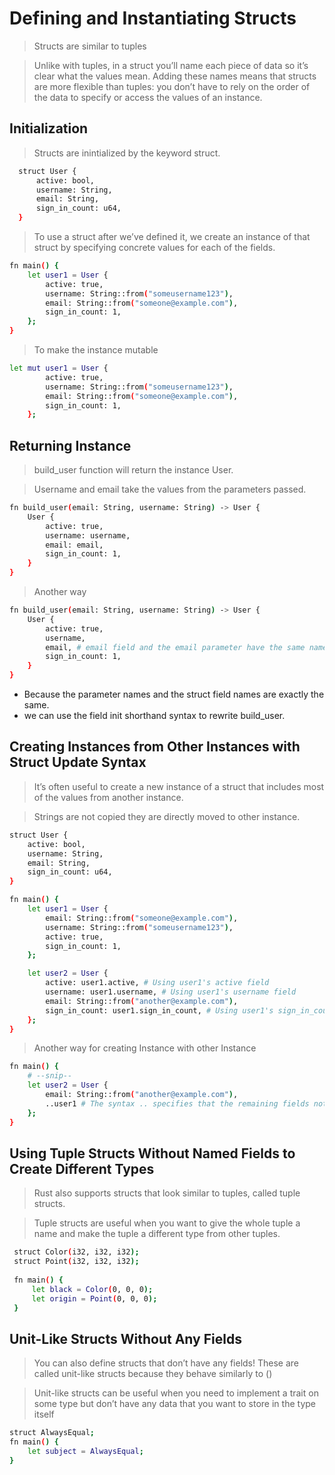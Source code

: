 # Defining and Instantiating Structs
> Structs are similar to tuples

> Unlike with tuples, in a struct you’ll name each piece of data so it’s clear what the values mean. Adding these names means that structs are more flexible than tuples: you don’t have to rely on the order of the data to specify or access the values of an instance.

## Initialization
> Structs are inintialized by the keyword struct.
```bash
  struct User {
      active: bool,
      username: String,
      email: String,
      sign_in_count: u64,
  }
  ```
> To use a struct after we’ve defined it, we create an instance of that struct by specifying concrete values for each of the fields.
  ```bash
  fn main() {
      let user1 = User {
          active: true,
          username: String::from("someusername123"),
          email: String::from("someone@example.com"),
          sign_in_count: 1,
      };
  }
  ```
> To make the instance mutable
  ```bash
  let mut user1 = User {
          active: true,
          username: String::from("someusername123"),
          email: String::from("someone@example.com"),
          sign_in_count: 1,
      };
  ```

## Returning Instance
> build_user function will return the instance User.

> Username and email take the values from the parameters passed.
  ```bash
  fn build_user(email: String, username: String) -> User {
      User {
          active: true,
          username: username,
          email: email,
          sign_in_count: 1,
      }
  }
  ```
> Another way
  ```bash
  fn build_user(email: String, username: String) -> User {
      User {
          active: true,
          username,
          email, # email field and the email parameter have the same name, we only need to write email rather than email: email.
          sign_in_count: 1,
      }
  }
  ```
- Because the parameter names and the struct field names are exactly the same.
- we can use the field init shorthand syntax to rewrite build_user.

## Creating Instances from Other Instances with Struct Update Syntax
> It’s often useful to create a new instance of a struct that includes most of the values from another instance.

> Strings are not copied they are directly moved to other instance.
  ```bash
  struct User {
      active: bool,
      username: String,
      email: String,
      sign_in_count: u64,
  }
  
  fn main() {
      let user1 = User {
          email: String::from("someone@example.com"),
          username: String::from("someusername123"),
          active: true,
          sign_in_count: 1,
      };
  
      let user2 = User {
          active: user1.active, # Using user1's active field
          username: user1.username, # Using user1's username field
          email: String::from("another@example.com"),
          sign_in_count: user1.sign_in_count, # Using user1's sign_in_count field
      };
  }
  ```
> Another way for creating Instance with other Instance
  ```bash
  fn main() {
      # --snip--
      let user2 = User {
          email: String::from("another@example.com"),
          ..user1 # The syntax .. specifies that the remaining fields not explicitly set should have the same value as the fields in the given instance.
      };
  }
  ```
## Using Tuple Structs Without Named Fields to Create Different Types
> Rust also supports structs that look similar to tuples, called tuple structs.

> Tuple structs are useful when you want to give the whole tuple a name and make the tuple a different type from other tuples.
 ```bash
  struct Color(i32, i32, i32);
  struct Point(i32, i32, i32);
  
  fn main() {
      let black = Color(0, 0, 0);
      let origin = Point(0, 0, 0);
  }
  ```
## Unit-Like Structs Without Any Fields
> You can also define structs that don’t have any fields! These are called unit-like structs because they behave similarly to ()

> Unit-like structs can be useful when you need to implement a trait on some type but don’t have any data that you want to store in the type itself
  ```bash
  struct AlwaysEqual;
  fn main() {
      let subject = AlwaysEqual;
  }
  ```
